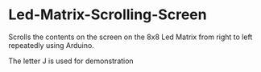 # Led-Matrix-Scrolling-Screen

Scrolls the contents on the screen on the 8x8 Led Matrix from right to left repeatedly using Arduino.

The letter J is used for demonstration
